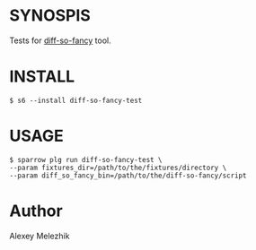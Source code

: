 # SYNOSPIS

Tests for [diff-so-fancy](https://github.com/so-fancy/diff-so-fancy) tool.

# INSTALL

    $ s6 --install diff-so-fancy-test

# USAGE

    $ sparrow plg run diff-so-fancy-test \
    --param fixtures_dir=/path/to/the/fixtures/directory \
    --param diff_so_fancy_bin=/path/to/the/diff-so-fancy/script


# Author

Alexey Melezhik



